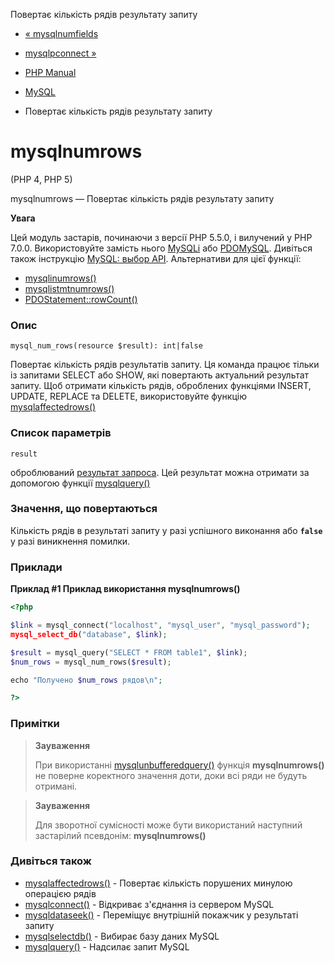 Повертає кількість рядів результату запиту

-   [« mysqlnumfields](function.mysql-num-fields.html)
    
-   [mysqlpconnect »](function.mysql-pconnect.html)
    
-   [PHP Manual](index.html)
    
-   [MySQL](ref.mysql.html)
    
-   Повертає кількість рядів результату запиту
    

# mysqlnumrows

(PHP 4, PHP 5)

mysqlnumrows — Повертає кількість рядів результату запиту

**Увага**

Цей модуль застарів, починаючи з версії PHP 5.5.0, і вилучений у PHP 7.0.0. Використовуйте замість нього [MySQLi](book.mysqli.html) або [PDOMySQL](ref.pdo-mysql.html). Дивіться також інструкцію [MySQL: выбор API](mysqlinfo.api.choosing.html). Альтернативи для цієї функції:

-   [mysqlinumrows()](mysqli-result.num-rows.html)
-   [mysqlistmtnumrows()](mysqli-stmt.num-rows.html)
-   [PDOStatement::rowCount()](pdostatement.rowcount.html)

### Опис

```methodsynopsis
mysql_num_rows(resource $result): int|false
```

Повертає кількість рядів результатів запиту. Ця команда працює тільки із запитами SELECT або SHOW, які повертають актуальний результат запиту. Щоб отримати кількість рядів, оброблених функціями INSERT, UPDATE, REPLACE та DELETE, використовуйте функцію [mysqlaffectedrows()](function.mysql-affected-rows.html)

### Список параметрів

`result`

оброблюваний [результат запроса](language.types.resource.html). Цей результат можна отримати за допомогою функції [mysqlquery()](function.mysql-query.html)

### Значення, що повертаються

Кількість рядів в результаті запиту у разі успішного виконання або **`false`** у разі виникнення помилки.

### Приклади

**Приклад #1 Приклад використання **mysqlnumrows()****

```php
<?php

$link = mysql_connect("localhost", "mysql_user", "mysql_password");
mysql_select_db("database", $link);

$result = mysql_query("SELECT * FROM table1", $link);
$num_rows = mysql_num_rows($result);

echo "Получено $num_rows рядов\n";

?>
```

### Примітки

> **Зауваження**
> 
> При використанні [mysqlunbufferedquery()](function.mysql-unbuffered-query.html) функція **mysqlnumrows()** не поверне коректного значення доти, доки всі ряди не будуть отримані.

> **Зауваження**
> 
> Для зворотної сумісності може бути використаний наступний застарілий псевдонім: **mysqlnumrows()**

### Дивіться також

-   [mysqlaffectedrows()](function.mysql-affected-rows.html) - Повертає кількість порушених минулою операцією рядів
-   [mysqlconnect()](function.mysql-connect.html) - Відкриває з'єднання із сервером MySQL
-   [mysqldataseek()](function.mysql-data-seek.html) - Переміщує внутрішній покажчик у результаті запиту
-   [mysqlselectdb()](function.mysql-select-db.html) - Вибирає базу даних MySQL
-   [mysqlquery()](function.mysql-query.html) - Надсилає запит MySQL